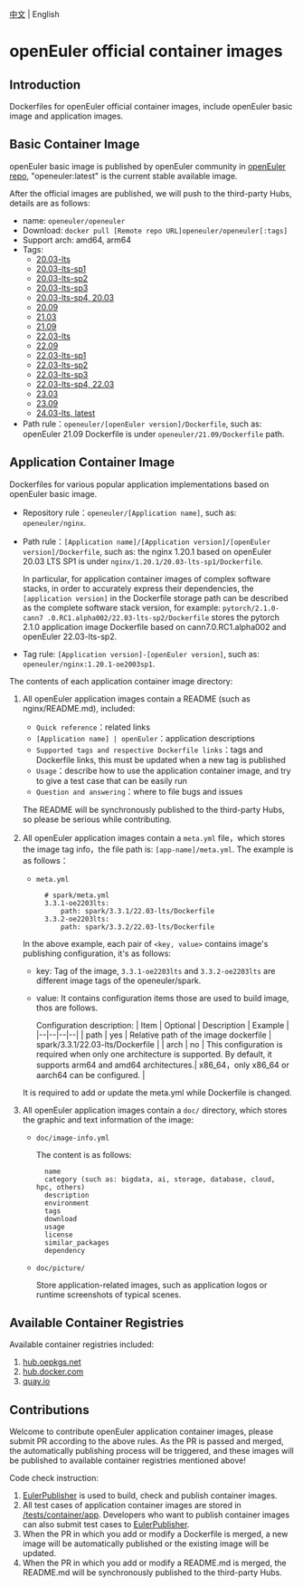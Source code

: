 [中文](README.md) | English

# openEuler official container images

## Introduction

Dockerfiles for openEuler official container images, include openEuler basic image and application images.


## Basic Container Image

openEuler basic image is published by openEuler community in [openEuler repo](https://repo.openeuler.org), "openeuler:latest" is the current stable available image.

After the official images are published, we will push to the third-party Hubs, details are as follows:

- name: `openeuler/openeuler`
- Download: `docker pull [Remote repo URL]openeuler/openeuler[:tags]`
- Support arch: amd64, arm64
- Tags:
    - [20.03-lts](https://repo.openeuler.org/openEuler-20.03-LTS/docker_img/)
	- [20.03-lts-sp1](https://repo.openeuler.org/openEuler-20.03-LTS-SP1/docker_img/)
	- [20.03-lts-sp2](https://repo.openeuler.org/openEuler-20.03-LTS-SP2/docker_img/)
	- [20.03-lts-sp3](https://repo.openeuler.org/openEuler-20.03-LTS-SP3/docker_img/)
	- [20.03-lts-sp4, 20.03](https://repo.openeuler.org/openEuler-20.03-LTS-SP4/docker_img/)
	- [20.09](https://archives.openeuler.openatom.cn/openEuler-20.09/docker_img/)
	- [21.03](https://archives.openeuler.openatom.cn/openEuler-21.03/docker_img/)
	- [21.09](https://archives.openeuler.openatom.cn/openEuler-21.09/docker_img/)
	- [22.03-lts](https://repo.openeuler.org/openEuler-22.03-LTS/docker_img/)
	- [22.09](https://archives.openeuler.openatom.cn/openEuler-22.09/docker_img/)
	- [22.03-lts-sp1](https://repo.openeuler.org/openEuler-22.03-LTS-SP1/docker_img/)
	- [22.03-lts-sp2](https://repo.openeuler.org/openEuler-22.03-LTS-SP2/docker_img/)
	- [22.03-lts-sp3](https://repo.openeuler.org/openEuler-22.03-LTS-SP3/docker_img/)
	- [22.03-lts-sp4, 22.03](https://repo.openeuler.org/openEuler-22.03-LTS-SP4/docker_img/)
	- [23.03](https://repo.openeuler.org/openEuler-23.03/docker_img/)
	- [23.09](https://repo.openeuler.org/openEuler-23.09/docker_img/)
	- [24.03-lts, latest](https://repo.openeuler.org/openEuler-24.03-LTS/docker_img/)
- Path rule：`openeuler/[openEuler version]/Dockerfile`,
	such as: openEuler 21.09 Dockerfile is under `openeuler/21.09/Dockerfile` path.

## Application Container Image

Dockerfiles for various popular application implementations based on openEuler basic image.

- Repository rule：`openeuler/[Application name]`, such as: `openeuler/nginx`.
- Path rule：`[Application name]/[Application version]/[openEuler version]/Dockerfile`, such as: the nginx 1.20.1 based on openEuler 20.03 LTS SP1 is under `nginx/1.20.1/20.03-lts-sp1/Dockerfile`.

	In particular, for application container images of complex software stacks, in order to accurately express their dependencies, the `[application version]` in the Dockerfile storage path can be described as the complete software stack version, for example: `pytorch/2.1.0-cann7 .0.RC1.alpha002/22.03-lts-sp2/Dockerfile` stores the pytorch 2.1.0 application image Dockerfile based on cann7.0.RC1.alpha002 and openEuler 22.03-lts-sp2.
- Tag rule: `[Application version]-[openEuler version]`, such as: `openeuler/nginx:1.20.1-oe2003sp1`.

The contents of each application container image directory:

1. All openEuler application images contain a README (such as nginx/README.md), included:
	- `Quick reference`：related links
	- `[Application name] | openEuler`：application descriptions
	- `Supported tags and respective Dockerfile links`：tags and Dockerfile links, this must be updated when a new tag is published
	- `Usage`：describe how to use the application container image, and try to give a test case that can be easily run
	- `Question and answering`：where to file bugs and issues

	The README will be synchronously published to the third-party Hubs, so please be serious while contributing.

2. All openEuler application images contain a `meta.yml` file，which stores the image tag info，the file path is: `[app-name]/meta.yml`. The example is as follows：

 	- `meta.yml`

			# spark/meta.yml
			3.3.1-oe2203lts:
	  			path: spark/3.3.1/22.03-lts/Dockerfile
			3.3.2-oe2203lts:
			 	path: spark/3.3.2/22.03-lts/Dockerfile
		 	
	In the above example, each pair of `<key, value>` contains image's publishing configuration, it's as follows:
	- key: Tag of the image,  `3.3.1-oe2203lts` and `3.3.2-oe2203lts` are different image tags of the openeuler/spark.
	- value: It contains configuration items those are used to build image, thos are follows.
	
		Configuration description:
		| Item | Optional | Description | Example |
		|--|--|--|--|
		| path | yes | Relative path of the image dockerfile | spark/3.3.1/22.03-lts/Dockerfile |
		| arch | no |  This configuration is required when only one architecture is supported. By default, it supports arm64 and amd64 architectures.| x86_64，only x86_64 or aarch64 can be configured. |
	
	It is required to add or update the meta.yml while Dockerfile is changed.

3. All openEuler application images contain a `doc/` directory, which stores the graphic and text information of the image:

	- `doc/image-info.yml`

		The content is as follows:

			name
			category (such as: bigdata, ai, storage, database, cloud, hpc, others)
			description
			environment
			tags
			download
			usage
			license
			similar_packages
			dependency

	- `doc/picture/`

		Store application-related images, such as application logos or runtime screenshots of typical scenes.


## Available Container Registries

Available container registries included:
1. [hub.oepkgs.net](https://hub.oepkgs.net/)
2. [hub.docker.com](https://hub.docker.com/)
3. [quay.io](https://quay.io/)


## Contributions

Welcome to contribute openEuler application container images, please submit PR according to the above rules. As the PR is passed and merged, the automatically publishing process will be triggered, and these images will be published to available container registries mentioned above!

Code check instruction:
1. [EulerPublisher](https://gitee.com/openeuler/eulerpublisher) is used to build, check and publish container images.
2. All test cases of application container images are stored in [/tests/container/app](https://gitee.com/openeuler/eulerpublisher/tree/master/tests/container/app). Developers who want to publish container images can also submit test cases to [EulerPublisher](https://gitee.com/openeuler/eulerpublisher).
3. When the PR in which you add or modify a Dockerfile is merged, a new image will be automatically published or the existing image will be updated.
4. When the PR in which you add or modify a README.md is merged, the README.md will be synchronously published to the third-party Hubs.
